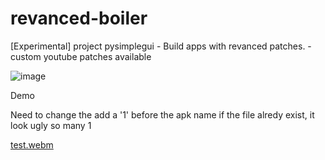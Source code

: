 # revanced-boiler
[Experimental]
project pysimplegui - Build apps with revanced patches.
-custom youtube patches available


![image](https://github.com/Sedrini/revanced-boiler/assets/36553765/7a979bc4-1e79-4a83-b1b4-4001c0311b47)


Demo

Need to change the add a '1' before the apk name if the file alredy exist, it look ugly so many 1

[test.webm](https://github.com/Sedrini/revanced-boiler/assets/36553765/1f7e23fe-aa92-4958-9d31-e5d74cef1376)

